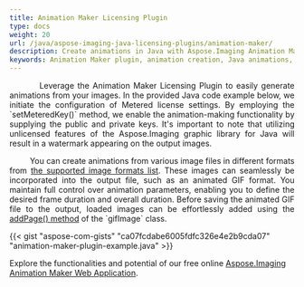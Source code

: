 ```yaml
---
title: Animation Maker Licensing Plugin
type: docs
weight: 20
url: /java/aspose-imaging-java-licensing-plugins/animation-maker/
description: Create animations in Java with Aspose.Imaging Animation Maker plugin`, provides precise control over animation parameters and frame durations, ideal for crafting animated GIFs.
keywords: Animation Maker plugin, animation creation, Java animations, animated GIF creation, animation parameters, frame duration
---
```


<p align='justify'>
&nbsp;&nbsp;&nbsp;&nbsp;&nbsp;&nbsp;&nbsp;&nbsp;
Leverage the Animation Maker Licensing Plugin to easily generate animations from your images. In the provided Java code example below, we initiate the configuration of Metered license settings. By employing the `setMeteredKey()` method, we enable the animation-making functionality by supplying the public and private keys. It's important to note that utilizing unlicensed features of the Aspose.Imaging graphic library for Java will result in a watermark appearing on the output images.
</p>

<p align='justify'>
&nbsp;&nbsp;&nbsp;&nbsp;&nbsp;&nbsp;&nbsp;&nbsp;
You can create animations from various image files in different formats from <a href="/imaging/java/supported-file-formats/">the supported image formats list</a>. These images can seamlessly be incorporated into the output file, such as an animated GIF format. You maintain full control over animation parameters, enabling you to define the desired frame duration and overall duration. Before saving the animated GIF file to the output, loaded images can be effortlessly added using the <a href="https://reference.aspose.com/imaging/java/com.aspose.imaging.fileformats.gif/gifimage/#addPage-com.aspose.imaging.RasterImage-">addPage() method</a> of the `gifImage` class.
</p>

{{< gist "aspose-com-gists" "ca07fcdabe6005fdfc326e4e2b9cda07" "animation-maker-plugin-example.java" >}}

Explore the functionalities and potential of our free online <a href="https://products.aspose.app/imaging/animation-maker">Aspose.Imaging Animation Maker Web Application</a>.

